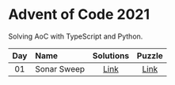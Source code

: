 # Advent of Code 2021

Solving AoC with TypeScript and Python.

| Day | Name                                           | Solutions     | Puzzle                                      |
|:---:|:-----------------------------------------------|:-------------:|:-------------------------------------------:|
| 01  | Sonar Sweep                                    | [Link](day-1) | [Link](http://adventofcode.com/2021/day/1)  |